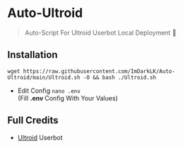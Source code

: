 # Auto-Ultroid
> Auto-Script For Ultroid Userbot Local Deployment 🖤

## Installation 

```
wget https://raw.githubusercontent.com/ImDarkLK/Auto-Ultroid/main/Ultroid.sh -O && bash ./Ultroid.sh
``` 

* Edit Config ``` nano .env ``` <br>
(Fill <b> .env </b> Config With Your Values)


## Full Credits

* [Ultroid](https://github.com/TeamUltroid/Ultroid) Userbot
